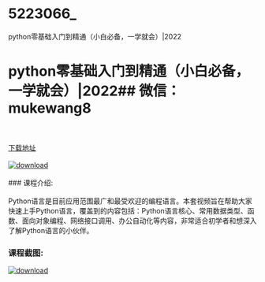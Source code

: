 # 5223066_
python零基础入门到精通（小白必备，一学就会）|2022
# python零基础入门到精通（小白必备，一学就会）|2022## 微信：mukewang8
<br/></br>[下载地址](http://www.36tz.cn/article/5223066 "下载地址")
<br/></br>[![download](http://36tz.cn/muke_img/2022_03_1-10-300x188.png "下载地址")](http://www.36tz.cn/article/5223066 "下载地址")
<br/></br>### 课程介绍:<br/></br>Python语言是目前应用范围最广和最受欢迎的编程语言。本套视频旨在帮助大家快速上手Python语言，覆盖到的内容包括：Python语言核心、常用数据类型、函数、面向对象编程、网络接口调用、办公自动化等内容，非常适合初学者和想深入了解Python语言的小伙伴。

### 课程截图:
[![download](http://36tz.cn/muke_img/2022_03_2-6.png "下载地址")](http://www.36tz.cn/article/5223066 "下载地址")
